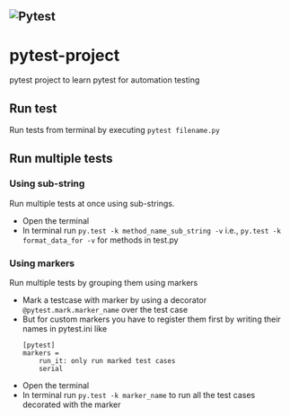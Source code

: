 ![Pytest](https://warehouse-camo.ingress.cmh1.psfhosted.org/1599e7e4caeaac6ca1a8d4ace3cefa8a0d160925/68747470733a2f2f6769746875622e636f6d2f7079746573742d6465762f7079746573742f7261772f6d61696e2f646f632f656e2f696d672f7079746573745f6c6f676f5f6375727665732e737667)
---

# pytest-project
pytest project to learn pytest for automation testing

## Run test
Run tests from terminal by executing `pytest filename.py`

## Run multiple tests
### Using sub-string
Run multiple tests at once using sub-strings.
- Open the terminal
- In terminal run `py.test -k method_name_sub_string -v` i.e., `py.test -k format_data_for -v` for methods in test.py

### Using markers
Run multiple tests by grouping them using markers
- Mark a testcase with marker by using a decorator `@pytest.mark.marker_name` over the test case
- But for custom markers you have to register them first by writing their names in pytest.ini like
  ```
  [pytest]
  markers =
      run_it: only run marked test cases
      serial
  ```
- Open the terminal
- In terminal run `py.test -k marker_name` to run all the test cases decorated with the marker
